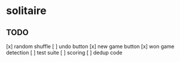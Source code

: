 # solitaire

## TODO
[x] random shuffle
[ ] undo button
[x] new game button
[x] won game detection
[ ] test suite
[ ] scoring
[ ] dedup code
